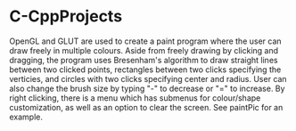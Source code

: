 # C-CppProjects
OpenGL and GLUT are used to create a paint program where the user can draw freely in multiple colours. Aside from freely drawing by clicking and dragging, the program uses Bresenham's algorithm to draw straight lines between two clicked points, rectangles between two clicks specifying the verticies, and circles with two clicks specifying center and radius. 
User can also change the brush size by typing "-" to decrease or "=" to increase. By right clicking, there is a menu which has submenus for colour/shape customization, as well as an option to clear the screen.
See paintPic for an example.
